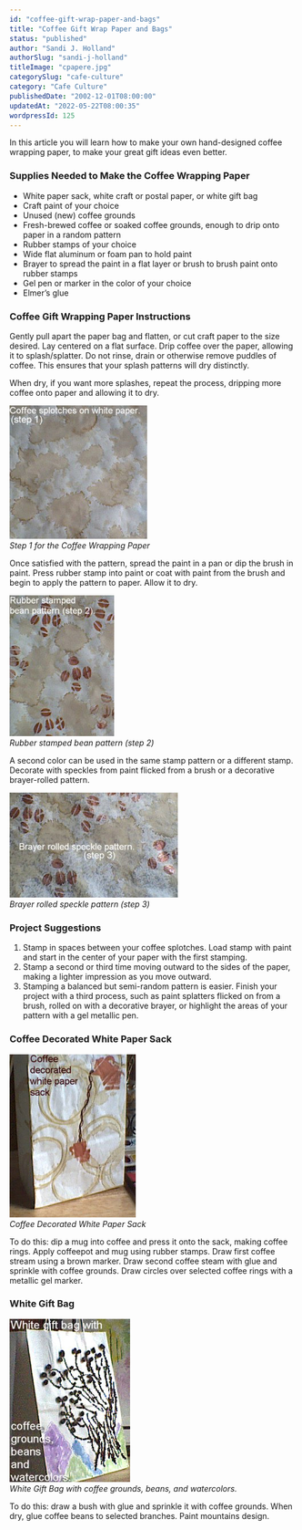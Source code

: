 ```yaml
---
id: "coffee-gift-wrap-paper-and-bags"
title: "Coffee Gift Wrap Paper and Bags"
status: "published"
author: "Sandi J. Holland"
authorSlug: "sandi-j-holland"
titleImage: "cpapere.jpg"
categorySlug: "cafe-culture"
category: "Cafe Culture"
publishedDate: "2002-12-01T08:00:00"
updatedAt: "2022-05-22T08:00:35"
wordpressId: 125
---
```


In this article you will learn how to make your own hand-designed coffee wrapping paper, to make your great gift ideas even better.

### Supplies Needed to Make the Coffee Wrapping Paper

-   White paper sack, white craft or postal paper, or white gift bag
-   Craft paint of your choice
-   Unused (new) coffee grounds
-   Fresh-brewed coffee or soaked coffee grounds, enough to drip onto paper in a random pattern
-   Rubber stamps of your choice
-   Wide flat aluminum or foam pan to hold paint
-   Brayer to spread the paint in a flat layer or brush to brush paint onto rubber stamps
-   Gel pen or marker in the color of your choice
-   Elmer’s glue

### Coffee Gift Wrapping Paper Instructions

Gently pull apart the paper bag and flatten, or cut craft paper to the size desired. Lay centered on a flat surface. Drip coffee over the paper, allowing it to splash/splatter. Do not rinse, drain or otherwise remove puddles of coffee. This ensures that your splash patterns will dry distinctly.

When dry, if you want more splashes, repeat the process, dripping more coffee onto paper and allowing it to dry.

![coffee on white paper](cpapera1.jpg)  
*Step 1 for the Coffee Wrapping Paper*

Once satisfied with the pattern, spread the paint in a pan or dip the brush in paint. Press rubber stamp into paint or coat with paint from the brush and begin to apply the pattern to paper. Allow it to dry.

![rubber stamp bean pattern](cpaperb.jpg)  
*Rubber stamped bean pattern (step 2)*

A second color can be used in the same stamp pattern or a different stamp. Decorate with speckles from paint flicked from a brush or a decorative brayer-rolled pattern.

![Brayer rolled speckle pattern](cpaperc.jpg)  
*Brayer rolled speckle pattern (step 3)*

### Project Suggestions

1.  Stamp in spaces between your coffee splotches. Load stamp with paint and start in the center of your paper with the first stamping.
2.  Stamp a second or third time moving outward to the sides of the paper, making a lighter impression as you move outward.
3.  Stamping a balanced but semi-random pattern is easier. Finish your project with a third process, such as paint splatters flicked on from a brush, rolled on with a decorative brayer, or highlight the areas of your pattern with a gel metallic pen.

### Coffee Decorated White Paper Sack

![Coffee Decorated White Paper Sack](cpapere.jpg)  
*Coffee Decorated White Paper Sack*

To do this: dip a mug into coffee and press it onto the sack, making coffee rings. Apply coffeepot and mug using rubber stamps. Draw first coffee stream using a brown marker. Draw second coffee steam with glue and sprinkle with coffee grounds. Draw circles over selected coffee rings with a metallic gel marker.

### White Gift Bag

![White Gift Bag with coffee grounds, beans and watercolors](cpaperd.jpg)  
*White Gift Bag with coffee grounds, beans, and watercolors.*

To do this: draw a bush with glue and sprinkle it with coffee grounds. When dry, glue coffee beans to selected branches. Paint mountains design.